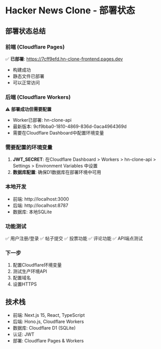 # Hacker News Clone - 部署状态

## 部署状态总结

### 前端 (Cloudflare Pages)
✅ **已部署**: https://7cff9efd.hn-clone-frontend.pages.dev
- 构建成功
- 静态文件已部署
- 可以正常访问

### 后端 (Cloudflare Workers)
⚠️ **部署成功但需要配置**
- Worker已部署: hn-clone-api
- 最新版本: 9cf9bba0-1810-4869-836d-0aca4964369d
- 需要在Cloudflare Dashboard中配置环境变量

### 需要配置的环境变量
1. **JWT_SECRET**: 在Cloudflare Dashboard > Workers > hn-clone-api > Settings > Environment Variables 中设置
2. **数据库配置**: 确保D1数据库在部署环境中可用

### 本地开发
- 前端: http://localhost:3000
- 后端: http://localhost:8787
- 数据库: 本地SQLite

### 功能测试
✅ 用户注册/登录
✅ 帖子提交
✅ 投票功能
✅ 评论功能
✅ API端点测试

### 下一步
1. 配置Cloudflare环境变量
2. 测试生产环境API
3. 配置域名
4. 设置HTTPS

## 技术栈
- 前端: Next.js 15, React, TypeScript
- 后端: Hono.js, Cloudflare Workers
- 数据库: Cloudflare D1 (SQLite)
- 认证: JWT
- 部署: Cloudflare Pages & Workers
